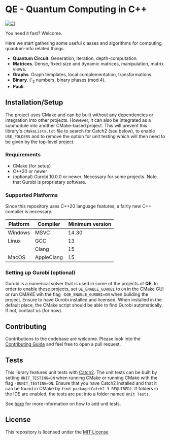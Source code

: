 # QE - Quantum Computing in C++
[![CI](https://github.com/Mc-Zen/qe/actions/workflows/ci.yml/badge.svg)](https://github.com/Mc-Zen/qe/actions/workflows/ci.yml)

You need it fast? Welcome. 

Here we start gathering some useful classes and algorithms for computing quantum-info related things. 

- **Quantum Circuit**. Generation, iteration, depth-computation. 
- **Matrices**. Dense, fixed-size and dynamic matrices, manipulation, matrix views. 
- **Graphs**. Graph templates, local complementation, transformations. 
- **Binary**. $\mathbb{F}_2$ numbers, binary phases (mod 4). 
- **Pauli**. 


## Installation/Setup

The project uses CMake and can be built without any dependencies or integration into other projects. 
However, it can also be integrated as a submodule into another CMake-based project. 
This will prevent this library's `CMakeLists.txt` file to search for Catch2 (see below), to enable `USE_FOLDERS` and to remove the option for unit testing which will then need to be given by the top-level project. 

### Requirements
- CMake (for setup)
- C++20 or newer
- (optional) Gurobi 10.0.0 or newer. Necessary for some projects. Note that Gurobi is proprietary software. 

### Supported Platforms
Since this repository uses C++20 language features, a fairly new C++ compiler is necessary. 

|Platform | Compiler   | Minimum version |
|---------|------------|-----------------|
|Windows  | MSVC       | 14.30           |
|Linux    | GCC        | 13              |
|         | Clang      | 15              |
|MacOS    | AppleClang | 15              |


### Setting up Gurobi (optional)
Gurobi is a numerical solver that is used in some of the projects of **QE**. In order to enable these projects, set `QE_ENABLE_GUROBI` to `ON` in the CMake GUI or run CMAKE wih the flag `-DQE_ENABLE_GUROBI=ON` when building the project. Ensure to have Gurobi installed and licensed. When installed in the default place, the CMake script should be able to find Gurobi automatically. If not, contact us (for now). 


## Contributing

Contributions to the codebase are welcome. Please look into the [Contributing Guide](/docs/contributing.md) and feel free to open a pull request. 

## Tests

This library features unit tests with [Catch2](https://github.com/catchorg/Catch2). 
The unit tests can be built by setting `UNIT_TESTING=ON` when running CMake or running CMake with the flag `-DUNIT_TESTING=ON`. 
Ensure that you have Catch2 installed and that it can be found in CMake by `find_package(Catch2 3 REQUIRED)`. 
If folders in the IDE are enabled, the tests are put into a folder named `Unit Tests`. 

See [here](docs/contributing.md#unit-tests) for more information on how to add unit tests. 

## License

This repository is licensed under the [MIT License][license]

[repository]: https://github.com/Mc-Zen/qe
[license]: https://github.com/Mc-Zen/qe/blob/main/LICENSE.txt